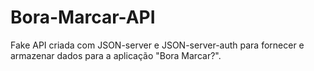 # Bora-Marcar-API
Fake API criada com JSON-server e JSON-server-auth para fornecer e armazenar dados para a aplicação "Bora Marcar?".
